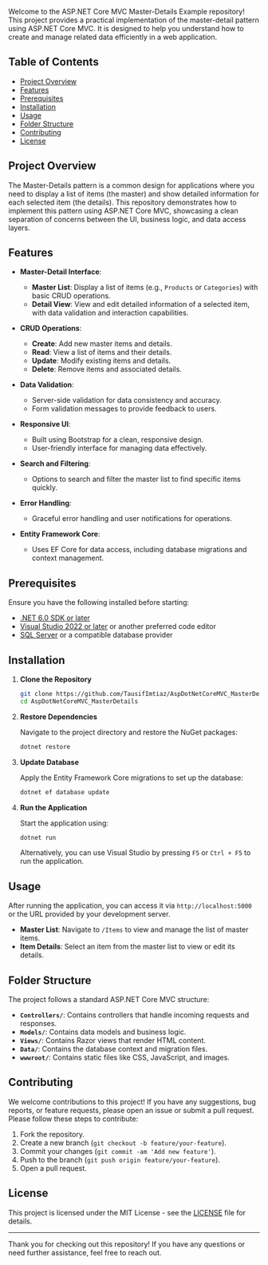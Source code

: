 Welcome to the ASP.NET Core MVC Master-Details Example repository! This project provides a practical implementation of the master-detail pattern using ASP.NET Core MVC. It is designed to help you understand how to create and manage related data efficiently in a web application.

## Table of Contents

- [Project Overview](#project-overview)
- [Features](#features)
- [Prerequisites](#prerequisites)
- [Installation](#installation)
- [Usage](#usage)
- [Folder Structure](#folder-structure)
- [Contributing](#contributing)
- [License](#license)

## Project Overview

The Master-Details pattern is a common design for applications where you need to display a list of items (the master) and show detailed information for each selected item (the details). This repository demonstrates how to implement this pattern using ASP.NET Core MVC, showcasing a clean separation of concerns between the UI, business logic, and data access layers.

## Features

- **Master-Detail Interface**: 
  - **Master List**: Display a list of items (e.g., `Products` or `Categories`) with basic CRUD operations.
  - **Detail View**: View and edit detailed information of a selected item, with data validation and interaction capabilities.

- **CRUD Operations**: 
  - **Create**: Add new master items and details.
  - **Read**: View a list of items and their details.
  - **Update**: Modify existing items and details.
  - **Delete**: Remove items and associated details.

- **Data Validation**: 
  - Server-side validation for data consistency and accuracy.
  - Form validation messages to provide feedback to users.

- **Responsive UI**: 
  - Built using Bootstrap for a clean, responsive design.
  - User-friendly interface for managing data effectively.

- **Search and Filtering**: 
  - Options to search and filter the master list to find specific items quickly.

- **Error Handling**: 
  - Graceful error handling and user notifications for operations.

- **Entity Framework Core**: 
  - Uses EF Core for data access, including database migrations and context management.

## Prerequisites

Ensure you have the following installed before starting:

- [.NET 6.0 SDK or later](https://dotnet.microsoft.com/download/dotnet)
- [Visual Studio 2022 or later](https://visualstudio.microsoft.com/) or another preferred code editor
- [SQL Server](https://www.microsoft.com/en-us/sql-server/sql-server-downloads) or a compatible database provider

## Installation

1. **Clone the Repository**

   ```bash
   git clone https://github.com/TausifImtiaz/AspDotNetCoreMVC_MasterDetails.git
   cd AspDotNetCoreMVC_MasterDetails
   ```

2. **Restore Dependencies**

   Navigate to the project directory and restore the NuGet packages:

   ```bash
   dotnet restore
   ```

3. **Update Database**

   Apply the Entity Framework Core migrations to set up the database:

   ```bash
   dotnet ef database update
   ```

4. **Run the Application**

   Start the application using:

   ```bash
   dotnet run
   ```

   Alternatively, you can use Visual Studio by pressing `F5` or `Ctrl + F5` to run the application.

## Usage

After running the application, you can access it via `http://localhost:5000` or the URL provided by your development server.

- **Master List**: Navigate to `/Items` to view and manage the list of master items.
- **Item Details**: Select an item from the master list to view or edit its details.

## Folder Structure

The project follows a standard ASP.NET Core MVC structure:

- **`Controllers/`**: Contains controllers that handle incoming requests and responses.
- **`Models/`**: Contains data models and business logic.
- **`Views/`**: Contains Razor views that render HTML content.
- **`Data/`**: Contains the database context and migration files.
- **`wwwroot/`**: Contains static files like CSS, JavaScript, and images.

## Contributing

We welcome contributions to this project! If you have any suggestions, bug reports, or feature requests, please open an issue or submit a pull request. Please follow these steps to contribute:

1. Fork the repository.
2. Create a new branch (`git checkout -b feature/your-feature`).
3. Commit your changes (`git commit -am 'Add new feature'`).
4. Push to the branch (`git push origin feature/your-feature`).
5. Open a pull request.

## License

This project is licensed under the MIT License - see the [LICENSE](LICENSE) file for details.

---

Thank you for checking out this repository! If you have any questions or need further assistance, feel free to reach out.
